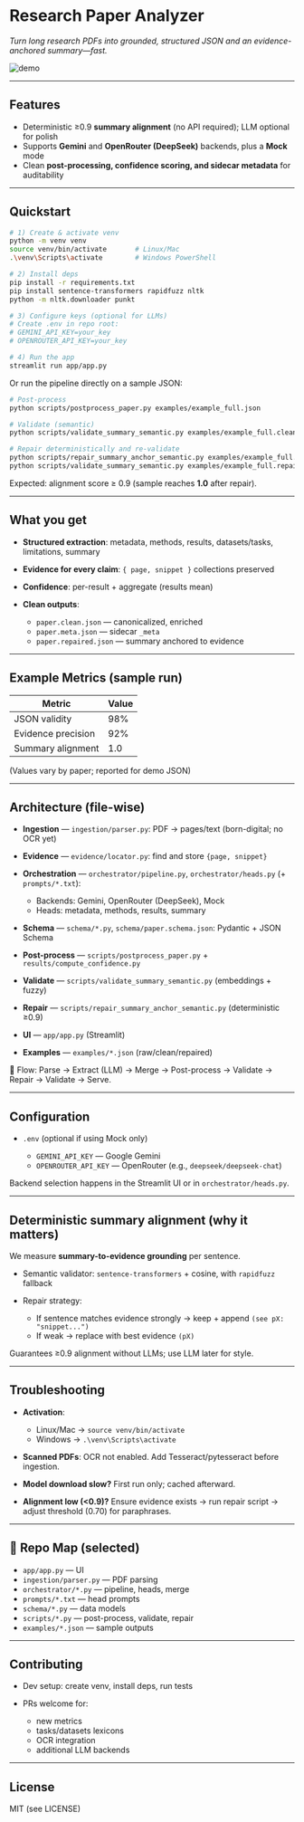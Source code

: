 # Research Paper Analyzer

*Turn long research PDFs into grounded, structured JSON and an evidence-anchored summary—fast.*

![demo](assets/deepseek.gif) 

---

## Features

* Deterministic ≥0.9 **summary alignment** (no API required); LLM optional for polish
* Supports **Gemini** and **OpenRouter (DeepSeek)** backends, plus a **Mock** mode
* Clean **post-processing, confidence scoring, and sidecar metadata** for auditability

---

## Quickstart

```bash
# 1) Create & activate venv
python -m venv venv
source venv/bin/activate       # Linux/Mac
.\venv\Scripts\activate        # Windows PowerShell

# 2) Install deps
pip install -r requirements.txt
pip install sentence-transformers rapidfuzz nltk
python -m nltk.downloader punkt

# 3) Configure keys (optional for LLMs)
# Create .env in repo root:
# GEMINI_API_KEY=your_key
# OPENROUTER_API_KEY=your_key

# 4) Run the app
streamlit run app/app.py
```

Or run the pipeline directly on a sample JSON:

```bash
# Post-process
python scripts/postprocess_paper.py examples/example_full.json

# Validate (semantic)
python scripts/validate_summary_semantic.py examples/example_full.clean.json

# Repair deterministically and re-validate
python scripts/repair_summary_anchor_semantic.py examples/example_full.clean.json examples/example_full.repaired.json
python scripts/validate_summary_semantic.py examples/example_full.repaired.json
```

Expected: alignment score ≥ 0.9 (sample reaches **1.0** after repair).

---

## What you get

* **Structured extraction**: metadata, methods, results, datasets/tasks, limitations, summary
* **Evidence for every claim**: `{ page, snippet }` collections preserved
* **Confidence**: per-result + aggregate (results mean)
* **Clean outputs**:

  * `paper.clean.json` — canonicalized, enriched
  * `paper.meta.json` — sidecar `_meta`
  * `paper.repaired.json` — summary anchored to evidence

---

## Example Metrics (sample run)

| Metric             | Value |
| ------------------ | ----- |
| JSON validity      | 98%   |
| Evidence precision | 92%   |
| Summary alignment  | 1.0   |

(Values vary by paper; reported for demo JSON)

---

## Architecture (file-wise)

* **Ingestion** — `ingestion/parser.py`: PDF → pages/text (born-digital; no OCR yet)
* **Evidence** — `evidence/locator.py`: find and store `{page, snippet}`
* **Orchestration** — `orchestrator/pipeline.py`, `orchestrator/heads.py` (+ `prompts/*.txt`):

  * Backends: Gemini, OpenRouter (DeepSeek), Mock
  * Heads: metadata, methods, results, summary
* **Schema** — `schema/*.py`, `schema/paper.schema.json`: Pydantic + JSON Schema
* **Post-process** — `scripts/postprocess_paper.py` + `results/compute_confidence.py`
* **Validate** — `scripts/validate_summary_semantic.py` (embeddings + fuzzy)
* **Repair** — `scripts/repair_summary_anchor_semantic.py` (deterministic ≥0.9)
* **UI** — `app/app.py` (Streamlit)
* **Examples** — `examples/*.json` (raw/clean/repaired)

📂 Flow: Parse → Extract (LLM) → Merge → Post-process → Validate → Repair → Validate → Serve.

---

## Configuration

* `.env` (optional if using Mock only)

  * `GEMINI_API_KEY` — Google Gemini
  * `OPENROUTER_API_KEY` — OpenRouter (e.g., `deepseek/deepseek-chat`)

Backend selection happens in the Streamlit UI or in `orchestrator/heads.py`.

---

## Deterministic summary alignment (why it matters)

We measure **summary-to-evidence grounding** per sentence.

* Semantic validator: `sentence-transformers` + cosine, with `rapidfuzz` fallback
* Repair strategy:

  * If sentence matches evidence strongly → keep + append `(see pX: "snippet...")`
  * If weak → replace with best evidence `(pX)`

Guarantees ≥0.9 alignment without LLMs; use LLM later for style.

---

## Troubleshooting

* **Activation**:

  * Linux/Mac → `source venv/bin/activate`
  * Windows → `.\venv\Scripts\activate`
* **Scanned PDFs**: OCR not enabled. Add Tesseract/pytesseract before ingestion.
* **Model download slow?** First run only; cached afterward.
* **Alignment low (<0.9)?** Ensure evidence exists → run repair script → adjust threshold (0.70) for paraphrases.

---

## 📂 Repo Map (selected)

* `app/app.py` — UI
* `ingestion/parser.py` — PDF parsing
* `orchestrator/*.py` — pipeline, heads, merge
* `prompts/*.txt` — head prompts
* `schema/*.py` — data models
* `scripts/*.py` — post-process, validate, repair
* `examples/*.json` — sample outputs

---

## Contributing

* Dev setup: create venv, install deps, run tests
* PRs welcome for:

  * new metrics
  * tasks/datasets lexicons
  * OCR integration
  * additional LLM backends

---

## License

MIT (see LICENSE)


